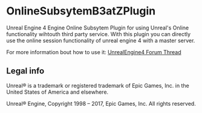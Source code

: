 # OnlineSubsytemB3atZPlugin
Unreal Engine 4 Engine Online Subsytem Plugin for using Unreal's Online functionality wihtouth third party service. With this plugin you can directly use the online session functionality of unreal engine 4 with a master server. 

For more information bout how to use it: [UnrealEngine4 Forum Thread](https://forums.unrealengine.com/showthread.php?96256-Making-a-Session-System-over-Internet-Modding-OSSNull-c-so-it-can-be-used-over-Internet)





Legal info
----------

Unreal® is a trademark or registered trademark of Epic Games, Inc. in the United States of America and elsewhere.

Unreal® Engine, Copyright 1998 – 2017, Epic Games, Inc. All rights reserved.
